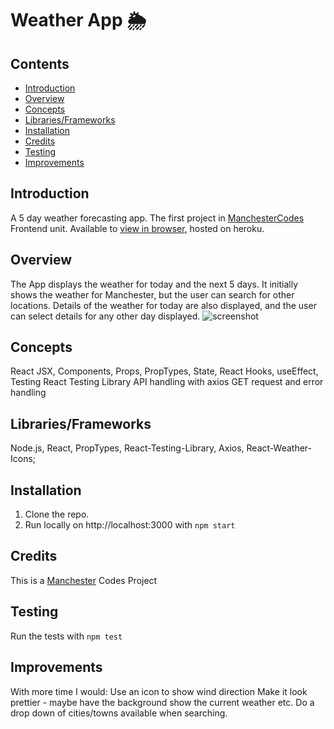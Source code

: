 # Weather App :sun_behind_rain_cloud:

## Contents
* [Introduction](#introduction)
* [Overview](#overview)
* [Concepts](#concepts)
* [Libraries/Frameworks](librarys/frameworks)
* [Installation](installation)
* [Credits](testing)
* [Testing](testing)
* [Improvements](improvements)


## Introduction

A 5 day weather forecasting app.
The first project in [ManchesterCodes](www.manchestercodes.com) Frontend unit.
Available to [view in browser](http://pbc-weather-app.herokuapp.com/), hosted on heroku.


## Overview
The App displays the weather for today and the next 5 days. 
It initially shows the weather for Manchester, but the user can search for other locations.
Details of the weather for today are also displayed, and the user can select details for any other day displayed.
![screenshot](https://github.com/pbeardey/weather-app/blob/main/Weather-App.png)

## Concepts
React
  JSX, Components, Props, PropTypes, State, React Hooks, useEffect, 
Testing
  React Testing Library
API handling with axios
  GET request and error handling

## Libraries/Frameworks
Node.js, React, PropTypes, React-Testing-Library, Axios, React-Weather-Icons;

## Installation
1. Clone the repo.
2. Run locally on http://localhost:3000 with `npm start`

## Credits
This is a [Manchester](https://www.manchestercodes.com) Codes Project

## Testing
Run the tests with `npm test`

## Improvements
With more time I would:
  Use an icon to show wind direction
  Make it look prettier - maybe have the background show the current weather etc.
  Do a drop down of cities/towns available when searching.


